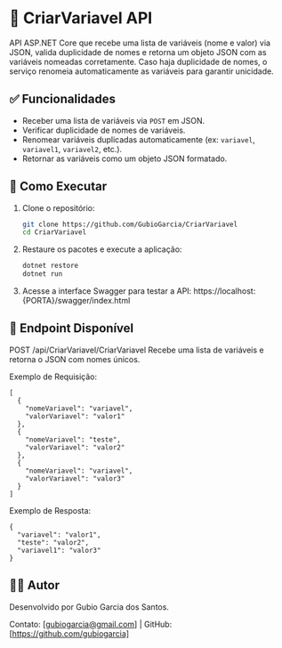 # 🧩 CriarVariavel API

API ASP.NET Core que recebe uma lista de variáveis (nome e valor) via JSON, valida duplicidade de nomes e retorna um objeto JSON com as variáveis nomeadas corretamente. Caso haja duplicidade de nomes, o serviço renomeia automaticamente as variáveis para garantir unicidade.

## ✅ Funcionalidades

- Receber uma lista de variáveis via `POST` em JSON.
- Verificar duplicidade de nomes de variáveis.
- Renomear variáveis duplicadas automaticamente (ex: `variavel`, `variavel1`, `variavel2`, etc.).
- Retornar as variáveis como um objeto JSON formatado.

## 🚀 Como Executar

1. Clone o repositório:
   ```bash
   git clone https://github.com/GubioGarcia/CriarVariavel
   cd CriarVariavel
   ```

2. Restaure os pacotes e execute a aplicação:
   ```bash
   dotnet restore
   dotnet run
   ```
   
4. Acesse a interface Swagger para testar a API:
https://localhost:{PORTA}/swagger/index.html

## 📌 Endpoint Disponível
POST /api/CriarVariavel/CriarVariavel
Recebe uma lista de variáveis e retorna o JSON com nomes únicos.

Exemplo de Requisição:

    [
      {
        "nomeVariavel": "variavel",
        "valorVariavel": "valor1"
      },
      {
        "nomeVariavel": "teste",
        "valorVariavel": "valor2"
      },
      {
        "nomeVariavel": "variavel",
        "valorVariavel": "valor3"
      }
    ]


Exemplo de Resposta:

    {
      "variavel": "valor1",
      "teste": "valor2",
      "variavel1": "valor3"
    }

## 👨‍💻 Autor
Desenvolvido por Gubio Garcia dos Santos.

Contato: [gubiogarcia@gmail.com] | GitHub: [https://github.com/gubiogarcia]
